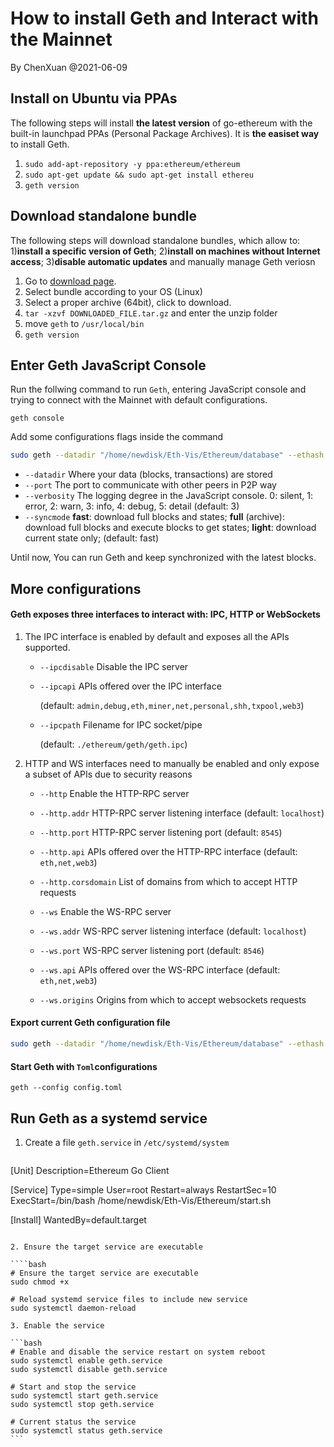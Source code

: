# How to install Geth and Interact with the Mainnet

By ChenXuan @2021-06-09

## Install on Ubuntu via PPAs

The following steps will install **the latest version** of go-ethereum with the built-in launchpad PPAs (Personal Package Archives). It is **the easiset way** to install Geth.

1. `sudo add-apt-repository -y ppa:ethereum/ethereum`
2. `sudo apt-get update && sudo apt-get install ethereu`
3. `geth version`

## Download standalone bundle

The following steps will download standalone bundles, which allow to: 1)**install a specific version of Geth**; 2)**install on machines without Internet access**; 3)**disable automatic updates** and manually manage Geth veriosn

1. Go to [download page](https://geth.ethereum.org/downloads/).
2. Select bundle according to your OS (Linux)
3. Select a proper  archive (64bit), click to download.
4. `tar -xzvf DOWNLOADED_FILE.tar.gz` and enter the unzip folder
5. move `geth` to `/usr/local/bin`
6. `geth version`

## Enter Geth JavaScript Console

Run the follwing command to run `Geth`, entering JavaScript console and trying to connect with the Mainnet with default configurations.

`geth console`

Add some configurations flags inside the command

````bash
sudo geth --datadir "/home/newdisk/Eth-Vis/Ethereum/database" --ethash.dagdir "/home/newdisk/Eth-Vis/Ethereum/database/ethash" --identity "Eth-Fudan" --ipcpath "/home/newdisk/Eth-Vis/Ethereum/geth.ipc" --port "9090" --verbosity 3 --syncmode "fast" 2>/home/newdisk/Eth-Vis/Ethereum/geth.log
````

* `--datadir` Where your data (blocks, transactions) are stored
* `--port` The port to communicate with other peers in P2P way
* `--verbosity` The logging degree in the JavaScript console. 0: silent, 1: error, 2: warn, 3: info, 4: debug, 5: detail (default: 3)
* `--syncmode` **fast**: download full blocks and states; **full** (archive): download full blocks and execute blocks to get states; **light**: download current state only; (default: fast)

Until now, You can run Geth and keep synchronized with the latest blocks.

## More configurations

#### Geth exposes three interfaces to interact with: IPC, HTTP or WebSockets

1. The IPC interface is enabled by default and exposes all the APIs supported.

   * `--ipcdisable` Disable the IPC server

   * `--ipcapi` APIs offered over the IPC interface 

     (default: `admin,debug,eth,miner,net,personal,shh,txpool,web3`)

   * `--ipcpath` Filename for IPC socket/pipe

     (default: `./ethereum/geth/geth.ipc`)

2. HTTP and WS interfaces need to manually be enabled and only expose a subset of APIs due to security reasons

   * `--http` Enable the HTTP-RPC server

   * `--http.addr` HTTP-RPC server listening interface (default: `localhost`)

   * `--http.port` HTTP-RPC server listening port (default: `8545`)

   * `--http.api` APIs offered over the HTTP-RPC interface (default: `eth,net,web3`)

   * `--http.corsdomain` List of domains from which to accept HTTP requests

     

   * `--ws` Enable the WS-RPC server

   * `--ws.addr` WS-RPC server listening interface (default: `localhost`)

   * `--ws.port` WS-RPC server listening port (default: `8546`)

   * `--ws.api` APIs offered over the WS-RPC interface (default: `eth,net,web3`)

   * `--ws.origins` Origins from which to accept websockets requests

#### Export current Geth configuration file

````bash
sudo geth --datadir "/home/newdisk/Eth-Vis/Ethereum/database" --ethash.dagdir "/home/newdisk/Eth-Vis/Ethereum/database/ethash" --identity "Eth-Fudan" --ipcpath "/home/newdisk/Eth-Vis/Ethereum/geth.ipc" --port "9090" --verbosity 3 --syncmode "fast" dumpconfig > config.toml
````

#### Start Geth with `Toml`configurations

`geth --config config.toml`

## Run Geth as a systemd service

1. Create a file `geth.service` in `/etc/systemd/system`

   ````bash
  [Unit]
  Description=Ethereum Go Client

  [Service]
  Type=simple
  User=root
  Restart=always
  RestartSec=10
  ExecStart=/bin/bash /home/newdisk/Eth-Vis/Ethereum/start.sh

  [Install]
  WantedBy=default.target
   ````

2. Ensure the target service are executable

   ````bash
   # Ensure the target service are executable
   sudo chmod +x 
   
   # Reload systemd service files to include new service
   sudo systemctl daemon-reload

3. Enable the service

   ```bash
   # Enable and disable the service restart on system reboot
   sudo systemctl enable geth.service
   sudo systemctl disable geth.service
   
   # Start and stop the service
   sudo systemctl start geth.service
   sudo systemctl stop geth.service
   
   # Current status the service
   sudo systemctl status geth.service
   ```

